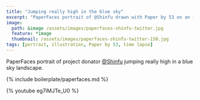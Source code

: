 ```yaml
---
title: "Jumping really high in the blue sky"
excerpt: "PaperFaces portrait of @Shinfu drawn with Paper by 53 on an iPad."
image: 
  path: &image /assets/images/paperfaces-shinfu-twitter.jpg 
  feature: *image
  thumbnail: /assets/images/paperfaces-shinfu-twitter-150.jpg
tags: [portrait, illustration, Paper by 53, time lapse]
---
```


PaperFaces portrait of project donator [@Shinfu](http://twitter.com/Shinfu) jumping really high in a blue sky landscape.

{% include boilerplate/paperfaces.md %}

{% youtube eg7iMJTe_U0 %}
